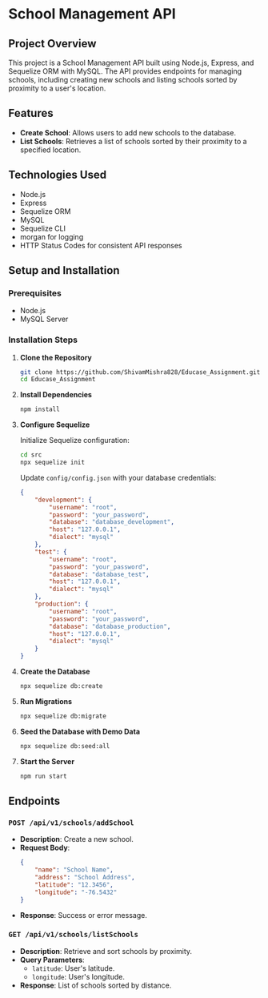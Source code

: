 # School Management API

## Project Overview

This project is a School Management API built using Node.js, Express, and Sequelize ORM with MySQL. The API provides endpoints for managing schools, including creating new schools and listing schools sorted by proximity to a user's location.

## Features

-   **Create School**: Allows users to add new schools to the database.
-   **List Schools**: Retrieves a list of schools sorted by their proximity to a specified location.

## Technologies Used

-   Node.js
-   Express
-   Sequelize ORM
-   MySQL
-   Sequelize CLI
-   morgan for logging
-   HTTP Status Codes for consistent API responses

## Setup and Installation

### Prerequisites

-   Node.js
-   MySQL Server

### Installation Steps

1. **Clone the Repository**

    ```bash
    git clone https://github.com/ShivamMishra828/Educase_Assignment.git
    cd Educase_Assignment
    ```

2. **Install Dependencies**

    ```bash
    npm install
    ```

3. **Configure Sequelize**

    Initialize Sequelize configuration:

    ```bash
    cd src
    npx sequelize init
    ```

    Update `config/config.json` with your database credentials:

    ```json
    {
        "development": {
            "username": "root",
            "password": "your_password",
            "database": "database_development",
            "host": "127.0.0.1",
            "dialect": "mysql"
        },
        "test": {
            "username": "root",
            "password": "your_password",
            "database": "database_test",
            "host": "127.0.0.1",
            "dialect": "mysql"
        },
        "production": {
            "username": "root",
            "password": "your_password",
            "database": "database_production",
            "host": "127.0.0.1",
            "dialect": "mysql"
        }
    }
    ```

4. **Create the Database**

    ```bash
    npx sequelize db:create
    ```

5. **Run Migrations**

    ```bash
    npx sequelize db:migrate
    ```

6. **Seed the Database with Demo Data**

    ```bash
    npx sequelize db:seed:all
    ```

7. **Start the Server**

    ```bash
    npm run start
    ```

## Endpoints

### `POST /api/v1/schools/addSchool`

-   **Description**: Create a new school.
-   **Request Body**:
    ```json
    {
        "name": "School Name",
        "address": "School Address",
        "latitude": "12.3456",
        "longitude": "-76.5432"
    }
    ```
-   **Response**: Success or error message.

### `GET /api/v1/schools/listSchools`

-   **Description**: Retrieve and sort schools by proximity.
-   **Query Parameters**:
    -   `latitude`: User's latitude.
    -   `longitude`: User's longitude.
-   **Response**: List of schools sorted by distance.
